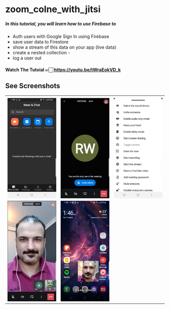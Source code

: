 # zoom_colne_with_jitsi

##### In this tutorial, you will learn how to use Firebase to 
- Auth users with Google Sign In using Firebase 
- save user data to Firestore 
- show a stream of this data on your app (live data)
- create a nested collection -  
- log a user out 

#### Watch The Tutoial 👉🏻 https://youtu.be/tWraEokVD_k

## See Screenshots

<table>
  <tr>
    <td></td>
     <td></td>
     <td></td>
  </tr>
  <tr>
    <td><img src="ScreenShot/1.jpg" </td>
    <td><img src="ScreenShot/2.jpg" ></td>
    <td><img src="ScreenShot/3.jpg" ></td>
  </tr>
   
  <tr>
    <td><img src="ScreenShot/4.jpg" </td>
    <td><img src="ScreenShot/5.jpg" </td>
  </tr>
  
 </table>
